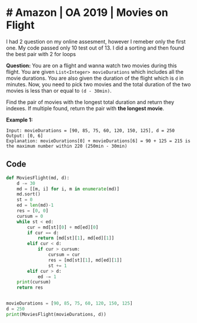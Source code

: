 # # Amazon | OA 2019 | Movies on Flight

I had 2 question on my online assesment, however I remeber only the first one. My code passed only 10 test out of 13. I did a sorting and then found the best pair with 2 for loops



**Question:**
You are on a flight and wanna watch two movies during this flight.
You are given `List<Integer> movieDurations` which includes all the movie durations.
You are also given the duration of the flight which is `d` in minutes.
Now, you need to pick two movies and the total duration of the two movies is less than or equal to `(d - 30min)`.



Find the pair of movies with the longest total duration and return they indexes. If multiple found, return the pair with **the longest movie**.



**Example 1:**



```
Input: movieDurations = [90, 85, 75, 60, 120, 150, 125], d = 250
Output: [0, 6]
Explanation: movieDurations[0] + movieDurations[6] = 90 + 125 = 215 is the maximum number within 220 (250min - 30min)
```



## Code

```python
def MoviesFlight(md, d):
    d -= 30
    md = [[m, i] for i, m in enumerate(md)]
    md.sort()
    st = 0
    ed = len(md)-1
    res = [0, 0]
    cursum = 0
    while st < ed:
        cur = md[st][0] + md[ed][0]
        if cur == d:
            return [md[st][1], md[ed][1]]
        elif cur < d:
            if cur > cursum:
                cursum = cur
                res = [md[st][1], md[ed][1]]
                st += 1
        elif cur > d:
            ed -= 1
    print(cursum)
    return res


movieDurations = [90, 85, 75, 60, 120, 150, 125]
d = 250
print(MoviesFlight(movieDurations, d))
```


